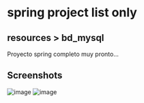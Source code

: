 # spring project list only
## resources > bd_mysql

<p>
  Proyecto spring completo muy pronto...
</p>

## Screenshots

![image](https://user-images.githubusercontent.com/85379478/222843575-238e4e95-71ce-4845-a4d7-a77c9ebbfcdb.png)
![image](https://user-images.githubusercontent.com/85379478/222842863-d634c06a-4a07-4e42-a935-18b1c251005f.png)

